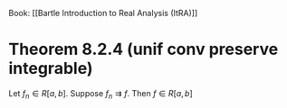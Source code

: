 Book: [[Bartle Introduction to Real Analysis (ItRA)]]
# Theorem 8.2.4 (unif conv preserve integrable)
Let $f_{n}\in R[a,b]$.
Suppose $f_{n}\rightrightarrows f$.
Then $f\in R[a,b]$